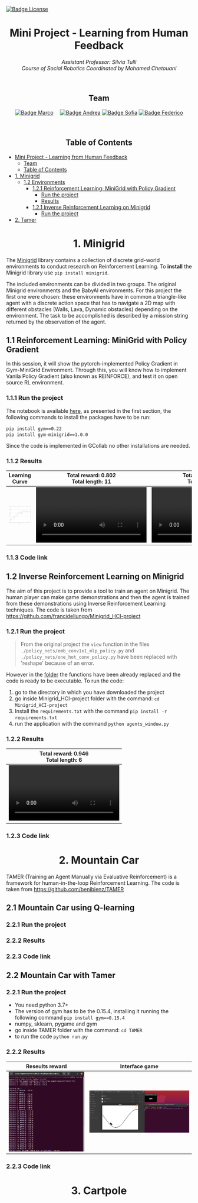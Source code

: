 [![Badge License]][License]



<div align = center>


# Mini Project - Learning from Human Feedback


*Assistant Professor: Silvia Tulli* <br>
*Course of Social Robotics Coordinated by Mohamed Chetouani*

<br>


## Team

[![Badge Marco]][Marco] 
[![Badge Andrea]][Andrea]
[![Badge Sofia]][Sofia]
[![Badge Federico]][Federico]

<br>

## Table of Contents
<div align = left>

- [Mini Project - Learning from Human Feedback](#mini-project---learning-from-human-feedback)
  - [Team](#team)
  - [Table of Contents](#table-of-contents)
- [1. Minigrid](#1-minigrid)
  - [1.2 Environments](#12-environments)
    - [1.2.1 Reinforcement Learning: MiniGrid with Policy Gradient](#121-reinforcement-learning-minigrid-with-policy-gradient)
      - [Run the project](#run-the-project)
      - [Results](#results)
    - [1.2.1 Inverse Reinforcement Learning on Minigrid](#121-inverse-reinforcement-learning-on-minigrid)
      - [Run the project](#run-the-project-1)
- [2. Tamer](#2-tamer)



<div align = center>

# 1. Minigrid

<div align = left>

The <a href="https://github.com/Farama-Foundation/Minigrid">Minigrid</a> library contains a collection of discrete grid-world environments to conduct research on Reinforcement Learning. To **install** the Minigrid library use `pip install minigrid`.

The included environments can be divided in two groups. The original Minigrid environments and the BabyAI environments. For this project the first one were chosen: these environments have in common a triangle-like agent with a discrete action space that has to navigate a 2D map with different obstacles (Walls, Lava, Dynamic obstacles) depending on the environment. The task to be accomplished is described by a mission string returned by the observation of the agent.

## 1.1 Reinforcement Learning: MiniGrid with Policy Gradient

In this session, it will show the pytorch-implemented Policy Gradient in Gym-MiniGrid Environment. Through this, you will know how to implement Vanila Policy Gradient (also known as REINFORCE), and test it on open source RL environment.

### 1.1.1 Run the project
The notebook is available <a href="https://github.com/marco-milanesi/social-project/blob/main/src/MiniGrid/Policy_Gradient_With_Gym_MiniGrid.ipynb">here</a>, as presented in the first section, the following commands to install the packages have to be run:

```
pip install gym==0.22
pip install gym-minigrid==1.0.0
```
Since the code is implemented in GCollab no other installations are needed.

### 1.1.2 Results

|    Learning Curve    |    Total reward: 0.802 <br> Total length: 11 |  Total reward: 0.604 <br> Total length: 22 |  
|:------------:|:-------------:|:-------------:|
| ![Image1] |  <video src="https://user-images.githubusercontent.com/47824890/201166814-94f135ec-2a95-4494-a8bb-3768cbca4ad1.mp4">| <video src="https://user-images.githubusercontent.com/47824890/201166854-f5e1f61c-5d9b-4265-8014-0dba8dd47692.mp4">|

### 1.1.3 Code link

## 1.2 Inverse Reinforcement Learning on Minigrid
The aim of this project is to provide a tool to train an agent on Minigrid. The human player can make game demonstrations and then the agent is trained from these demonstrations using Inverse Reinforcement Learning techniques. The code is taken from <a href="https://github.com/francidellungo/Minigrid_HCI-project">https://github.com/francidellungo/Minigrid_HCI-project</a>

### 1.2.1 Run the project
> From the original project the `view` function in the files `./policy_nets/emb_conv1x1_mlp_policy.py` and `./policy_nets/one_hot_conv_policy.py` have been replaced with 'reshape' because of an error.

However in the <a href="https://github.com/marco-milanesi/social-project/tree/main/src/MiniGrid%20IRL">folder</a> the functions have been already replaced and the code is ready to be executable. To run the code:

1. go to the directory in which you have downloaded the project
2. go inside Minigrid_HCI-project folder with the command: `cd Minigrid_HCI-project`
3. Install the `requirements.txt` with the command `pip install -r requirements.txt`
4. run the application with the command `python agents_window.py`

### 1.2.2 Results
|  Total reward: 0.946 <br> Total length: 6 |
|:-----------------------------------------:|
|<video src="https://user-images.githubusercontent.com/47824890/201468083-fcd63461-97a0-40fe-a6f8-8c15f5ae7aad.mp4">|


### 1.2.3 Code link

<div align = center>

# 2. Mountain Car
<div align = left>

TAMER (Training an Agent Manually via Evaluative Reinforcement) is a framework for human-in-the-loop Reinforcement Learning. The code is taken from <a href="https://github.com/benibienz/TAMER">https://github.com/benibienz/TAMER</a>

## 2.1 Mountain Car using Q-learning
### 2.2.1 Run the project
### 2.2.2 Results
### 2.2.3 Code link

## 2.2 Mountain Car with Tamer
### 2.2.1 Run the project
* You need python 3.7+
* The version of gym has to be the 0.15.4, installing it running the following command `pip install gym==0.15.4`
* numpy, sklearn, pygame and gym
* go inside TAMER folder with the command: `cd TAMER`
* to run the code `python run.py`
### 2.2.2 Results
| Reseults reward | Interface game |
|:---:|:----:|
| ![TAMER1] | ![TAMER2] |

### 2.2.3 Code link

<div align = center>

# 3. Cartpole
<div align = left>






<!----------------------------------{ Images }--------------------------------->


[Image1]: README_Images/result-minigrid.png
[Video1]: README_Images/minigrid.mp4
[Video2]: README_Images/minigrid2.mp4

[TAMER1]: README_Images/tamer.png
[TAMER2]: README_Images/tamer-terminal.png
<!----------------------------------------------------------------------------->

 [Andrea]: https://github.com/gianandry

 [Marco]: https://github.com/marco-milanesi

 [Sofia]: https://github.com/sofiatoss

 [Federico]: https://github.com/fedichicco

 [License]: LICENSE


<!---------------------------------{ Badges }---------------------------------->

 [Badge License]: https://img.shields.io/badge/License-MIT-yellow.svg?style=for-the-badge

 [Badge Andrea]: https://img.shields.io/badge/Andrea_Campanelli-8a61c7?style=for-the-badge

 [Badge Marco]: https://img.shields.io/badge/Marco_Milanesi-4776c1?style=for-the-badge

 [Badge Sofia]: https://img.shields.io/badge/Sofia_Toscano-2930c1?style=for-the-badge

 [Badge Federico]: https://img.shields.io/badge/Federico_Scassola-9cf?style=for-the-badge
